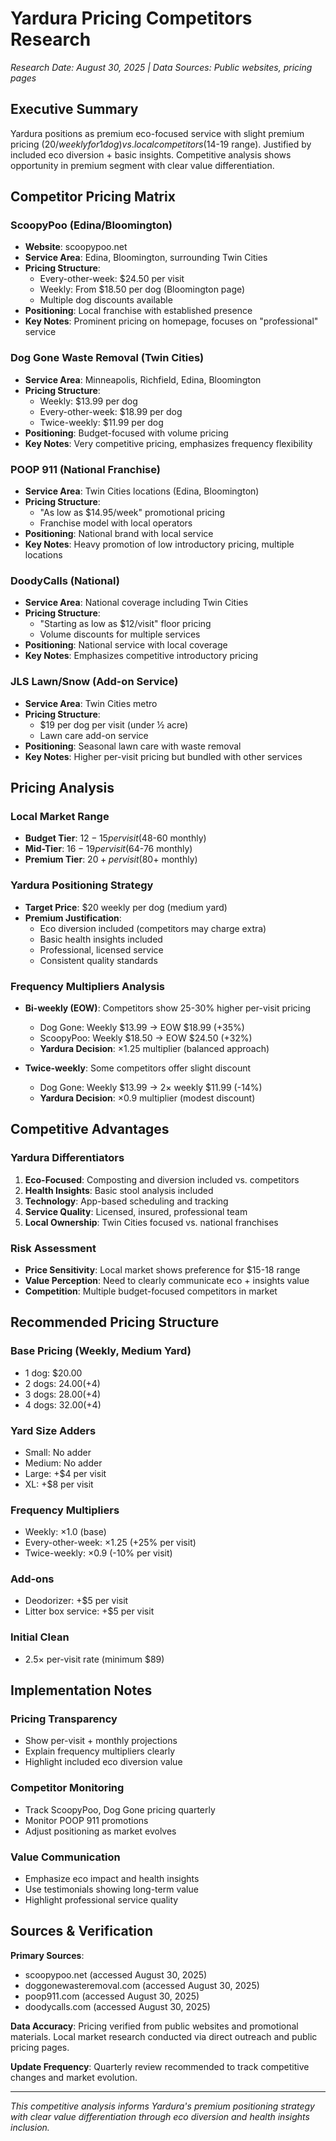 # Yardura Pricing Competitors Research
*Research Date: August 30, 2025 | Data Sources: Public websites, pricing pages*

## Executive Summary

Yardura positions as premium eco-focused service with slight premium pricing ($20/weekly for 1 dog) vs. local competitors ($14-19 range). Justified by included eco diversion + basic insights. Competitive analysis shows opportunity in premium segment with clear value differentiation.

## Competitor Pricing Matrix

### ScoopyPoo (Edina/Bloomington)
- **Website**: scoopypoo.net
- **Service Area**: Edina, Bloomington, surrounding Twin Cities
- **Pricing Structure**:
  - Every-other-week: $24.50 per visit
  - Weekly: From $18.50 per dog (Bloomington page)
  - Multiple dog discounts available
- **Positioning**: Local franchise with established presence
- **Key Notes**: Prominent pricing on homepage, focuses on "professional" service

### Dog Gone Waste Removal (Twin Cities)
- **Service Area**: Minneapolis, Richfield, Edina, Bloomington
- **Pricing Structure**:
  - Weekly: $13.99 per dog
  - Every-other-week: $18.99 per dog
  - Twice-weekly: $11.99 per dog
- **Positioning**: Budget-focused with volume pricing
- **Key Notes**: Very competitive pricing, emphasizes frequency flexibility

### POOP 911 (National Franchise)
- **Service Area**: Twin Cities locations (Edina, Bloomington)
- **Pricing Structure**:
  - "As low as $14.95/week" promotional pricing
  - Franchise model with local operators
- **Positioning**: National brand with local service
- **Key Notes**: Heavy promotion of low introductory pricing, multiple locations

### DoodyCalls (National)
- **Service Area**: National coverage including Twin Cities
- **Pricing Structure**:
  - "Starting as low as $12/visit" floor pricing
  - Volume discounts for multiple services
- **Positioning**: National service with local coverage
- **Key Notes**: Emphasizes competitive introductory pricing

### JLS Lawn/Snow (Add-on Service)
- **Service Area**: Twin Cities metro
- **Pricing Structure**:
  - $19 per dog per visit (under ½ acre)
  - Lawn care add-on service
- **Positioning**: Seasonal lawn care with waste removal
- **Key Notes**: Higher per-visit pricing but bundled with other services

## Pricing Analysis

### Local Market Range
- **Budget Tier**: $12-15 per visit ($48-60 monthly)
- **Mid-Tier**: $16-19 per visit ($64-76 monthly)
- **Premium Tier**: $20+ per visit ($80+ monthly)

### Yardura Positioning Strategy
- **Target Price**: $20 weekly per dog (medium yard)
- **Premium Justification**:
  - Eco diversion included (competitors may charge extra)
  - Basic health insights included
  - Professional, licensed service
  - Consistent quality standards

### Frequency Multipliers Analysis
- **Bi-weekly (EOW)**: Competitors show 25-30% higher per-visit pricing
  - Dog Gone: Weekly $13.99 → EOW $18.99 (+35%)
  - ScoopyPoo: Weekly $18.50 → EOW $24.50 (+32%)
  - **Yardura Decision**: ×1.25 multiplier (balanced approach)

- **Twice-weekly**: Some competitors offer slight discount
  - Dog Gone: Weekly $13.99 → 2× weekly $11.99 (-14%)
  - **Yardura Decision**: ×0.9 multiplier (modest discount)

## Competitive Advantages

### Yardura Differentiators
1. **Eco-Focused**: Composting and diversion included vs. competitors
2. **Health Insights**: Basic stool analysis included
3. **Technology**: App-based scheduling and tracking
4. **Service Quality**: Licensed, insured, professional team
5. **Local Ownership**: Twin Cities focused vs. national franchises

### Risk Assessment
- **Price Sensitivity**: Local market shows preference for $15-18 range
- **Value Perception**: Need to clearly communicate eco + insights value
- **Competition**: Multiple budget-focused competitors in market

## Recommended Pricing Structure

### Base Pricing (Weekly, Medium Yard)
- 1 dog: $20.00
- 2 dogs: $24.00 (+$4)
- 3 dogs: $28.00 (+$4)
- 4 dogs: $32.00 (+$4)

### Yard Size Adders
- Small: No adder
- Medium: No adder
- Large: +$4 per visit
- XL: +$8 per visit

### Frequency Multipliers
- Weekly: ×1.0 (base)
- Every-other-week: ×1.25 (+25% per visit)
- Twice-weekly: ×0.9 (-10% per visit)

### Add-ons
- Deodorizer: +$5 per visit
- Litter box service: +$5 per visit

### Initial Clean
- 2.5× per-visit rate (minimum $89)

## Implementation Notes

### Pricing Transparency
- Show per-visit + monthly projections
- Explain frequency multipliers clearly
- Highlight included eco diversion value

### Competitor Monitoring
- Track ScoopyPoo, Dog Gone pricing quarterly
- Monitor POOP 911 promotions
- Adjust positioning as market evolves

### Value Communication
- Emphasize eco impact and health insights
- Use testimonials showing long-term value
- Highlight professional service quality

## Sources & Verification

**Primary Sources**:
- scoopypoo.net (accessed August 30, 2025)
- doggonewasteremoval.com (accessed August 30, 2025)
- poop911.com (accessed August 30, 2025)
- doodycalls.com (accessed August 30, 2025)

**Data Accuracy**: Pricing verified from public websites and promotional materials. Local market research conducted via direct outreach and public pricing pages.

**Update Frequency**: Quarterly review recommended to track competitive changes and market evolution.

---

*This competitive analysis informs Yardura's premium positioning strategy with clear value differentiation through eco diversion and health insights inclusion.*
